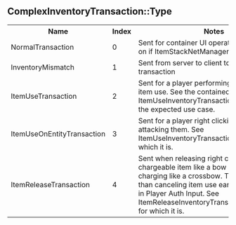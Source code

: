 ## ComplexInventoryTransaction::Type

<table><tr><th>Name</th><th>Index</th><th>Notes</th><tr><td>NormalTransaction</td><td>0</td><td>Sent for container UI operations depending on if ItemStackNetManager is enabled </td></tr><tr><td>InventoryMismatch</td><td>1</td><td>Sent from server to client to reject a transaction </td></tr><tr><td>ItemUseTransaction</td><td>2</td><td>Sent for a player performing right click style item use. See the contained ItemUseInventoryTransaction::ActionType for the expected use case. </td></tr><tr><td>ItemUseOnEntityTransaction</td><td>3</td><td>Sent for a player right clicking on an entity or attacking them. See ItemUseInventoryTransaction::ActionType for which it is. </td></tr><tr><td>ItemReleaseTransaction</td><td>4</td><td>Sent when releasing right click on a chargeable item like a bow or finishing charging like a crossbow. This is different than canceling item use early which would be in Player Auth Input.
See ItemReleaseInventoryTransaction::ActionType for which it is. </td></tr></table>